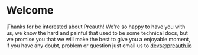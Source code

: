 # Welcome

¡Thanks for be interested about Preauth! We're so happy to have you with us, we know the hard and painful that used to be some technical docs, but we promise you that we will make the best to give you a enjoyable moment, if you have any doubt, problem or question just email us to devs@preauth.io

